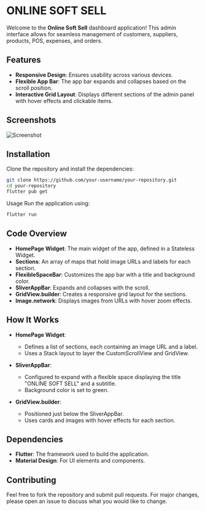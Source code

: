 # ONLINE SOFT SELL

Welcome to the **Online Soft Sell** dashboard application! This admin interface allows for seamless management of customers, suppliers, products, POS, expenses, and orders.

## Features
- **Responsive Design**: Ensures usability across various devices.
- **Flexible App Bar**: The app bar expands and collapses based on the scroll position.
- **Interactive Grid Layout**: Displays different sections of the admin panel with hover effects and clickable items.

## Screenshots
![Screenshot](https://github.com/user-attachments/assets/03a15aad-f2e5-45d3-ae7a-3fc1d15b0874)


## Installation
Clone the repository and install the dependencies:

```bash
git clone https://github.com/your-username/your-repository.git
cd your-repository
flutter pub get
```
Usage
Run the application using:
```bash
flutter run
```

## Code Overview

- **HomePage Widget**: The main widget of the app, defined in a Stateless Widget.
- **Sections**: An array of maps that hold image URLs and labels for each section.
- **FlexibleSpaceBar**: Customizes the app bar with a title and background color.
- **SliverAppBar**: Expands and collapses with the scroll.
- **GridView.builder**: Creates a responsive grid layout for the sections.
- **Image.network**: Displays images from URLs with hover zoom effects.

## How It Works

- **HomePage Widget**:
  - Defines a list of sections, each containing an image URL and a label.
  - Uses a Stack layout to layer the CustomScrollView and GridView.

- **SliverAppBar**:
  - Configured to expand with a flexible space displaying the title "ONLINE SOFT SELL" and a subtitle.
  - Background color is set to green.

- **GridView.builder**:
  - Positioned just below the SliverAppBar.
  - Uses cards and images with hover effects for each section.

## Dependencies

- **Flutter**: The framework used to build the application.
- **Material Design**: For UI elements and components.

## Contributing

Feel free to fork the repository and submit pull requests. For major changes, please open an issue to discuss what you would like to change.
